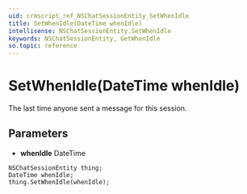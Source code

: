 ```yaml
---
uid: crmscript_ref_NSChatSessionEntity_SetWhenIdle
title: SetWhenIdle(DateTime whenIdle)
intellisense: NSChatSessionEntity.SetWhenIdle
keywords: NSChatSessionEntity, GetWhenIdle
so.topic: reference
---
```


# SetWhenIdle(DateTime whenIdle)

The last time anyone sent a message for this session.

## Parameters

* **whenIdle** DateTime

```crmscript
NSChatSessionEntity thing;
DateTime whenIdle;
thing.SetWhenIdle(whenIdle);
```

